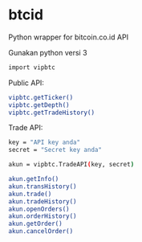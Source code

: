 # btcid
Python wrapper for bitcoin.co.id API

Gunakan python versi 3

```sh
import vipbtc
```

Public API:
```sh
vipbtc.getTicker()
vipbtc.getDepth()
vipbtc.getTradeHistory()
```

Trade API:
```sh
key = "API key anda"
secret = "Secret key anda"

akun = vipbtc.TradeAPI(key, secret)

akun.getInfo()
akun.transHistory()
akun.trade()
akun.tradeHistory()
akun.openOrders()
akun.orderHistory()
akun.getOrder()
akun.cancelOrder()
```
